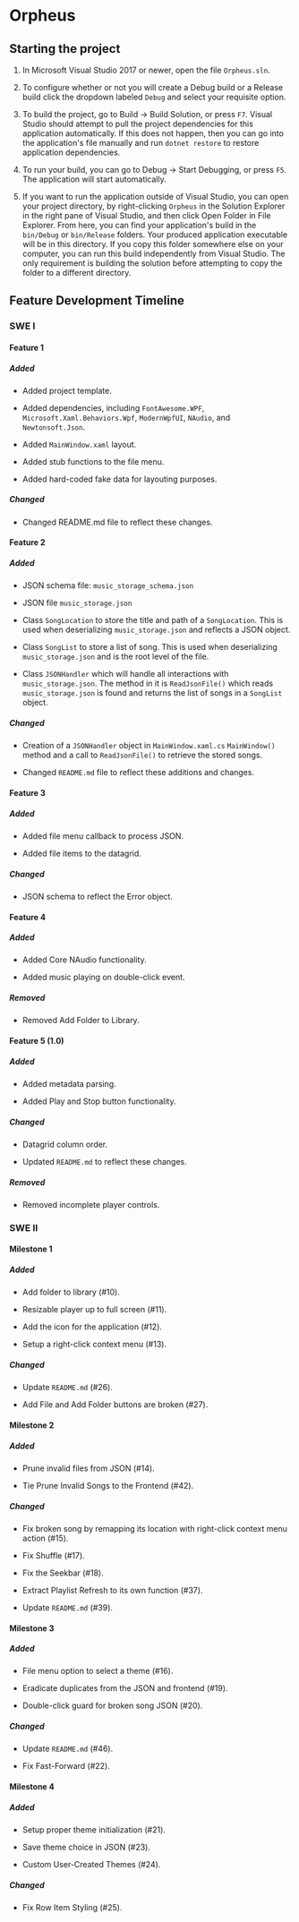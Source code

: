 # Orpheus

## Starting the project

1. In Microsoft Visual Studio 2017 or newer, open the file `Orpheus.sln`.

2. To configure whether or not you will create a Debug build or a Release build click the dropdown labeled `Debug` and select your requisite option.

3. To build the project, go to Build -> Build Solution, or press `F7`. Visual Studio should attempt to pull the project dependencies for this application automatically. If this does not happen, then you can go into the application's file manually and run `dotnet restore` to restore application dependencies.

4. To run your build, you can go to Debug -> Start Debugging, or press `F5`. The application will start automatically.

5. If you want to run the application outside of Visual Studio, you can open your project directory, by right-clicking `Orpheus` in the Solution Explorer in the right pane of Visual Studio, and then click Open Folder in File Explorer. From here, you can find your application's build in the `bin/Debug` or `bin/Release` folders. Your produced application executable will be in this directory. If you copy this folder somewhere else on your computer, you can run this build independently from Visual Studio. The only requirement is building the solution before attempting to copy the folder to a different directory.

## Feature Development Timeline

### SWE I

#### Feature 1

##### Added

- Added project template.

- Added dependencies, including `FontAwesome.WPF`, `Microsoft.Xaml.Behaviors.Wpf`, `ModernWpfUI`, `NAudio`, and `Newtonsoft.Json`.

- Added `MainWindow.xaml` layout.

- Added stub functions to the file menu.

- Added hard-coded fake data for layouting purposes.

##### Changed

- Changed README.md file to reflect these changes.

#### Feature 2

##### Added

- JSON schema file: `music_storage_schema.json`

- JSON file `music_storage.json`

- Class `SongLocation` to store the title and path of a `SongLocation`. This is used when deserializing `music_storage.json` and reflects a JSON object.

- Class `SongList` to store a list of song. This is used when deserializing `music_storage.json` and is the root level of the file.

- Class `JSONHandler` which will handle all interactions with `music_storage.json`. The method in it is `ReadJsonFile()` which reads `music_storage.json` is found and returns the list of songs in a `SongList` object.

##### Changed

- Creation of a `JSONHandler` object in `MainWindow.xaml.cs` `MainWindow()` method and a call to `ReadJsonFile()` to retrieve the stored songs.

- Changed `README.md` file to reflect these additions and changes.

#### Feature 3

##### Added

- Added file menu callback to process JSON.

- Added file items to the datagrid.

##### Changed

- JSON schema to reflect the Error object.

#### Feature 4

##### Added

- Added Core NAudio functionality.

- Added music playing on double-click event.

##### Removed

- Removed Add Folder to Library.

#### Feature 5 (1.0)

##### Added

- Added metadata parsing.

- Added Play and Stop button functionality.

##### Changed

- Datagrid column order.

- Updated `README.md` to reflect these changes.

##### Removed

- Removed incomplete player controls.

### SWE II

#### Milestone 1

##### Added

- Add folder to library (#10).

- Resizable player up to full screen (#11).

- Add the icon for the application (#12).

- Setup a right-click context menu (#13).

##### Changed

- Update `README.md` (#26).

- Add File and Add Folder buttons are broken (#27).

#### Milestone 2

##### Added

- Prune invalid files from JSON (#14).

- Tie Prune Invalid Songs to the Frontend (#42).

##### Changed

- Fix broken song by remapping its location with right-click context menu action (#15).

- Fix Shuffle (#17).

- Fix the Seekbar (#18).

- Extract Playlist Refresh to its own function (#37).

- Update `README.md` (#39).

#### Milestone 3

##### Added

- File menu option to select a theme (#16).

- Eradicate duplicates from the JSON and frontend (#19).

- Double-click guard for broken song JSON (#20).

##### Changed

- Update `README.md` (#46).

- Fix Fast-Forward (#22).

#### Milestone 4

##### Added

- Setup proper theme initialization (#21).

- Save theme choice in JSON (#23).

- Custom User-Created Themes (#24).

##### Changed

- Fix Row Item Styling (#25).
